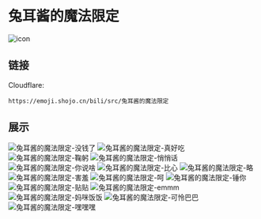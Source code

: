 # 兔耳酱的魔法限定
![icon](https://emoji.shojo.cn/bili/src/兔耳酱的魔法限定/icon.png)
## 链接
Cloudflare:
```
https://emoji.shojo.cn/bili/src/兔耳酱的魔法限定
```
## 展示
![兔耳酱的魔法限定-没钱了](https://emoji.shojo.cn/bili/src/兔耳酱的魔法限定/兔耳酱的魔法限定-没钱了.png)
![兔耳酱的魔法限定-真好吃](https://emoji.shojo.cn/bili/src/兔耳酱的魔法限定/兔耳酱的魔法限定-真好吃.png)
![兔耳酱的魔法限定-鞠躬](https://emoji.shojo.cn/bili/src/兔耳酱的魔法限定/兔耳酱的魔法限定-鞠躬.png)
![兔耳酱的魔法限定-悄悄话](https://emoji.shojo.cn/bili/src/兔耳酱的魔法限定/兔耳酱的魔法限定-悄悄话.png)
![兔耳酱的魔法限定-你说啥](https://emoji.shojo.cn/bili/src/兔耳酱的魔法限定/兔耳酱的魔法限定-你说啥.png)
![兔耳酱的魔法限定-比心](https://emoji.shojo.cn/bili/src/兔耳酱的魔法限定/兔耳酱的魔法限定-比心.png)
![兔耳酱的魔法限定-略](https://emoji.shojo.cn/bili/src/兔耳酱的魔法限定/兔耳酱的魔法限定-略.png)
![兔耳酱的魔法限定-害羞](https://emoji.shojo.cn/bili/src/兔耳酱的魔法限定/兔耳酱的魔法限定-害羞.png)
![兔耳酱的魔法限定-呵](https://emoji.shojo.cn/bili/src/兔耳酱的魔法限定/兔耳酱的魔法限定-呵.png)
![兔耳酱的魔法限定-锤你](https://emoji.shojo.cn/bili/src/兔耳酱的魔法限定/兔耳酱的魔法限定-锤你.png)
![兔耳酱的魔法限定-贴贴](https://emoji.shojo.cn/bili/src/兔耳酱的魔法限定/兔耳酱的魔法限定-贴贴.png)
![兔耳酱的魔法限定-emmm](https://emoji.shojo.cn/bili/src/兔耳酱的魔法限定/兔耳酱的魔法限定-emmm.png)
![兔耳酱的魔法限定-妈咪饭饭](https://emoji.shojo.cn/bili/src/兔耳酱的魔法限定/兔耳酱的魔法限定-妈咪饭饭.png)
![兔耳酱的魔法限定-可怜巴巴](https://emoji.shojo.cn/bili/src/兔耳酱的魔法限定/兔耳酱的魔法限定-可怜巴巴.png)
![兔耳酱的魔法限定-嘿嘿嘿](https://emoji.shojo.cn/bili/src/兔耳酱的魔法限定/兔耳酱的魔法限定-嘿嘿嘿.png)

